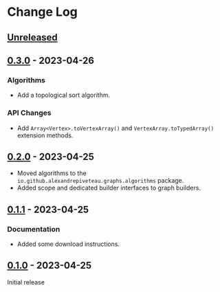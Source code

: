 # Change Log

## [Unreleased]

## [0.3.0] - 2023-04-26

### Algorithms

+ Add a topological sort algorithm.

### API Changes

+ Add `Array<Vertex>.toVertexArray()` and `VertexArray.toTypedArray()` extension methods.

## [0.2.0] - 2023-04-25

+ Moved algorithms to the `io.github.alexandrepiveteau.graphs.algorithms` package.
+ Added scope and dedicated builder interfaces to graph builders.

## [0.1.1] - 2023-04-25

### Documentation

+ Added some download instructions.

## [0.1.0] - 2023-04-25

Initial release


[Unreleased]: https://github.com/alexandrepiveteau/kotlin-graphs/compare/0.3.0...HEAD

[0.3.0]: https://github.com/alexandrepiveteau/kotlin-graphs/releases/tag/0.3.0

[0.2.0]: https://github.com/alexandrepiveteau/kotlin-graphs/releases/tag/0.2.0

[0.1.1]: https://github.com/alexandrepiveteau/kotlin-graphs/releases/tag/0.1.1

[0.1.0]: https://github.com/alexandrepiveteau/kotlin-graphs/releases/tag/0.1.0
